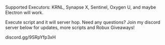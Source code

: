 Supported Executors: KRNL, Synapse X, Sentinel, Oxygen U, and maybe Electron will work.

Execute script and it will server hop. Need any questions? Join my discord server below for updates, more scripts and Robux Giveaways!

discord.gg/9SRpYfp3xH
